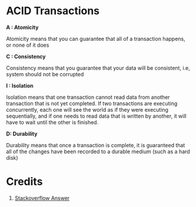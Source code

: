 # ACID Transactions

**A : Atomicity**

Atomicity means that you can guarantee that all of a transaction happens, or none of it does

**C : Consistency**

Consistency means that you guarantee that your data will be consistent, i.e, system should not be corrupted

**I : Isolation**

Isolation means that one transaction cannot read data from another transaction that is not yet completed. If two transactions are executing concurrently, each one will see the world as if they were executing sequentially, and if one needs to read data that is written by another, it will have to wait until the other is finished.

**D: Durability**

Durability means that once a transaction is complete, it is guaranteed that all of the changes have been recorded to a durable medium (such as a hard disk)


# Credits

1. [Stackoverflow Answer](https://stackoverflow.com/a/3740307/1465334)